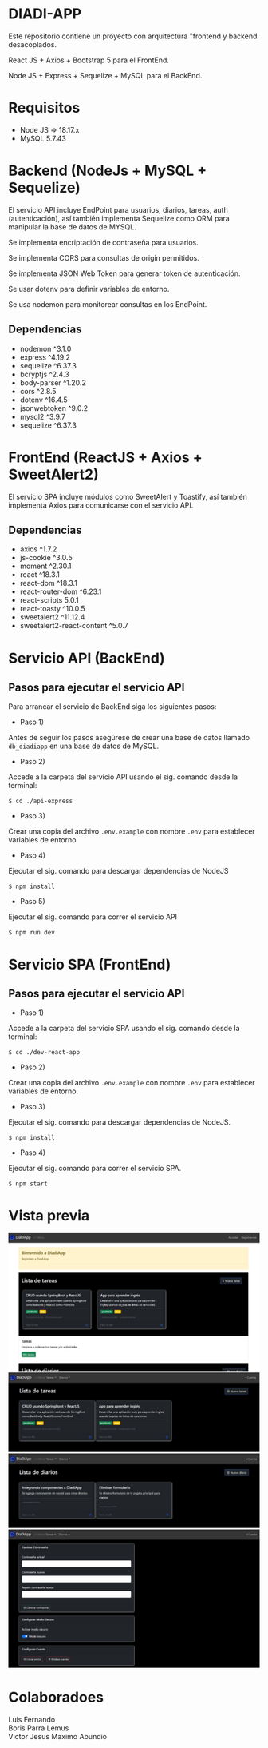 # DIADI-APP

Este repositorio contiene un proyecto con arquitectura "frontend y backend desacoplados.

React JS + Axios + Bootstrap 5 para el FrontEnd.

Node JS + Express + Sequelize + MySQL para el BackEnd.

# Requisitos

* Node JS => 18.17.x
* MySQL 5.7.43

# Backend (NodeJs + MySQL + Sequelize)

El servicio API incluye EndPoint para usuarios, diarios, tareas, auth (autenticación), así también implementa Sequelize como ORM para manipular la base de datos de MYSQL. 

Se implementa encriptación de contraseña para usuarios.

Se implementa CORS para consultas de origin permitidos.

Se implementa JSON Web Token para generar token de autenticación.

Se usar dotenv para definir variables de entorno.

Se usa nodemon para monitorear consultas en los EndPoint.

## Dependencias

* nodemon ^3.1.0
* express ^4.19.2
* sequelize ^6.37.3
* bcryptjs ^2.4.3
* body-parser ^1.20.2
* cors ^2.8.5
* dotenv ^16.4.5
* jsonwebtoken ^9.0.2
* mysql2 ^3.9.7
* sequelize ^6.37.3

# FrontEnd (ReactJS + Axios + SweetAlert2) 

El servicio SPA incluye módulos como SweetAlert y Toastify, así también implementa Axios para comunicarse con el servicio API. 

## Dependencias

* axios ^1.7.2
* js-cookie ^3.0.5
* moment ^2.30.1
* react ^18.3.1
* react-dom ^18.3.1
* react-router-dom ^6.23.1
* react-scripts 5.0.1
* react-toasty ^10.0.5
* sweetalert2 ^11.12.4
* sweetalert2-react-content ^5.0.7

# Servicio API (BackEnd)

## Pasos para ejecutar el servicio API

Para arrancar el servicio de BackEnd siga los siguientes pasos:


* Paso 1)

Antes de seguir los pasos asegúrese de crear una base de datos llamado `db_diadiapp` en una base de datos de MySQL.

* Paso 2)

Accede a la carpeta del servicio API usando el sig. comando desde la terminal:

```shell
$ cd ./api-express
```

* Paso 3)

Crear una copia del archivo `.env.example` con nombre `.env` para establecer variables de entorno


* Paso 4)

Ejecutar el sig. comando para descargar dependencias de NodeJS

```shell
$ npm install
```

* Paso 5)

Ejecutar el sig. comando para correr el servicio API

```shell
$ npm run dev
```

# Servicio SPA (FrontEnd)

## Pasos para ejecutar el servicio API

* Paso 1)

Accede a la carpeta del servicio SPA usando el sig. comando desde la terminal:

```shell
$ cd ./dev-react-app
```

* Paso 2)

Crear una copia del archivo `.env.example` con nombre `.env` para establecer variables de entorno.


* Paso 3)

Ejecutar el sig. comando para descargar dependencias de NodeJS.

```shell
$ npm install
```

* Paso 4)

Ejecutar el sig. comando para correr el servicio SPA.

```shell
$ npm start
```

# Vista previa

![preview01.png](/preview/01.png)
![preview02.png](/preview/02.png)
![preview04.png](/preview/04.png)
![preview03.png](/preview/03.png)

# Colaboradoes

Luis Fernando <br>
Boris Parra Lemus <br>
Victor Jesus Maximo Abundio <br>